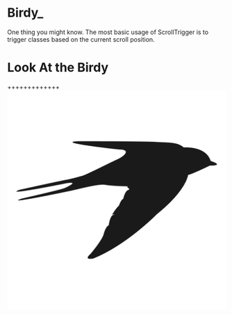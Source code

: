# Birdy_
One thing you might know. The most basic usage of ScrollTrigger is to trigger classes based on the current scroll position. 

# Look At the Birdy
+++++++++++++
![alt text](https://github.com/AhsanParadise/Birdy_/blob/master/img/birdy.png?raw=true)

